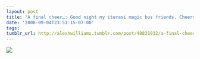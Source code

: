 ```yaml
---
layout: post
title: 'A final cheer…: Good night my iterasi magic bus friends. Cheers!'
date: '2008-09-04T23:51:15-07:00'
tags: 
tumblr_url: http://alexhwilliams.tumblr.com/post/48831932/a-final-cheer-good-night-my-iterasi-magic-bus
---
```

<img src="http://31.media.tumblr.com/EXq6qISREdhztu2af6vU5VxB_250.jpg"/>
